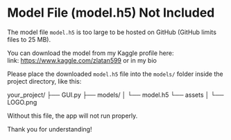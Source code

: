 # Model File (model.h5) Not Included

The model file `model.h5` is too large to be hosted on GitHub (GitHub limits files to 25 MB).

You can download the model from my Kaggle profile here:  
link: https://www.kaggle.com/zlatan599 or in my bio

Please place the downloaded `model.h5` file into the `models/` folder inside the project directory, like this:

your_project/
├── GUI.py
├── models/
│ └── model.h5
└── assets
│ └── LOGO.png

Without this file, the app will not run properly.

Thank you for understanding!